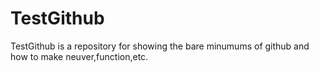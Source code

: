 # TestGithub
TestGithub is a repository for showing the bare minumums of github and how to make neuver,function,etc.
